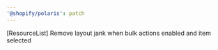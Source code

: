 ```yaml
---
'@shopify/polaris': patch
---
```


[ResourceList] Remove layout jank when bulk actions enabled and item selected
